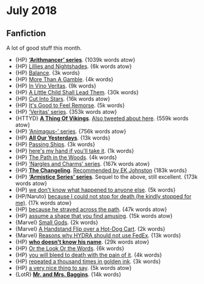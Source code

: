# July 2018

## Fanfiction

A lot of good stuff this month.

 - {HP} **[‘Arithmancer’ series](https://archiveofourown.org/series/993900)**. {1039k words atow}
 - {HP} [Lillies and Nightshades](https://archiveofourown.org/works/13688277). {6k words atow}
 - {HP} [Balance](https://archiveofourown.org/works/824021). {3k words}
 - {HP} [More Than A Gamble](https://archiveofourown.org/works/298847). {4k words}
 - {HP} [In Vino Veritas](https://archiveofourown.org/works/2764607). {9k words}
 - {HP} [A Little Child Shall Lead Them](https://archiveofourown.org/works/14021217). {30k words}
 - {HP} [Cut Into Stars](https://archiveofourown.org/works/13094664). {16k words atow}
 - {HP} [It's Good to Feel Remorse](https://archiveofourown.org/works/2004291). {5k words}
 - {HP} [‘Veritas’ series](https://archiveofourown.org/series/17088). {353k words atow}
 - {HTTYD} **[A Thing Of Vikings](https://archiveofourown.org/works/10408971)**. [Also tweeted about here](https://twitter.com/passcod/status/1007944367321968640). {559k words atow}
 - {HP} [‘Animagus-’ series](https://archiveofourown.org/series/977214). {756k words atow}
 - {HP} **[All Our Yesterdays](https://archiveofourown.org/works/13534089)**. {13k words}
 - {HP} [Passing Ships](https://archiveofourown.org/works/7677997). {3k words}
 - {HP} [here's my hand if you'll take it](https://archiveofourown.org/works/11130468). {1k words}
 - {HP} [The Path in the Woods](https://archiveofourown.org/works/9263768). {4k words}
 - {HP} [‘Nargles and Charms’ series](https://archiveofourown.org/series/29673). {167k words atow}
 - {HP} **[The Changeling](https://archiveofourown.org/works/189189)**. [Recommended by EK Johnston](https://twitter.com/passcod/status/1010857121427013633) {183k words}
 - {HP} **[‘Armistice Series’ series](https://archiveofourown.org/series/766017)**. Sequel to the above, still excellent. {173k words atow}
 - {HP} [we don't know what happened to anyone else](https://archiveofourown.org/works/9636572). {5k words}
 - {HP/Naruto} [because I could not stop for death (he kindly stopped for me)](https://archiveofourown.org/works/12922311). {17k words atow}
 - {HP} [because he strayed across the path](https://archiveofourown.org/works/8517286). {47k words atow}
 - {HP} [assume a shape that you find amusing](https://archiveofourown.org/works/9528002). {15k words atow}
 - {Marvel} [Small Gods](https://archiveofourown.org/works/4976248). {2k words}
 - {Marvel} [A Handstand Flip over a Hot-Dog Cart](https://archiveofourown.org/works/6641941). {2k words}
 - {Marvel} [Reasons why HYDRA should not use FedEx](https://archiveofourown.org/works/7227076). {13k words}
 - {HP} **[who doesn't know his name](https://archiveofourown.org/works/15107627)**. {29k words atow}
 - {HP} [Or the Look Or the Words](https://archiveofourown.org/works/8274067). {6k words}
 - {HP} [you will bleed to death with the pain of it](https://archiveofourown.org/works/3916129). {4k words}
 - {HP} [repeated a thousand times in golden ink](https://archiveofourown.org/works/9484514). {3k words}
 - {HP} [a very nice thing to say](https://archiveofourown.org/works/8167328). {5k words atow}
 - {LotR} **[Mr. and Mrs. Baggins](https://archiveofourown.org/works/4545390)**. {14k words}
